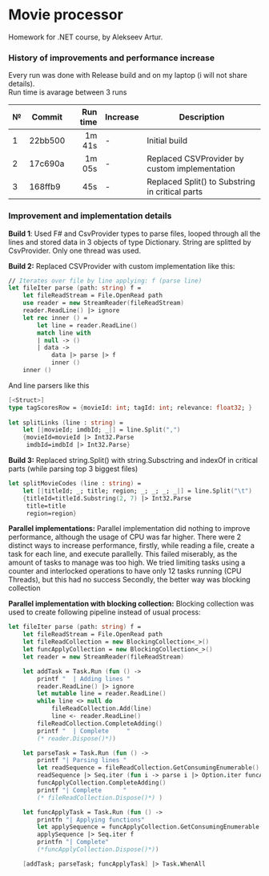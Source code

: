 # Movie processor
Homework for .NET course, by Alekseev Artur.

### History of improvements and performance increase
Every run was done with Release build and on my laptop (i will not share details). <br>
Run time is avarage between 3 runs

| № | Commit  | Run time | Increase | Description                                     |
|---|---------|---------:|----------|-------------------------------------------------|
| 1 | 22bb500 |   1m 41s | -        | Initial build                                   |
| 2 | 17c690a |   1m 05s | -        | Replaced CSVProvider by custom implementation   |
| 3 | 168ffb9 |      45s | -        | Replaced Split() to Substring in critical parts |

### Improvement and implementation details

**Build 1**: Used F# and CsvProvider types to parse files, looped through all the lines and stored data in 3 objects of type Dictionary<T>. String are splitted by CsvProvider. Only one thread was used.

**Build 2:** Replaced CSVProvider with custom implementation like this:
```fsharp
// Iterates over file by line applying: f (parse line)
let fileIter parse (path: string) f =
    let fileReadStream = File.OpenRead path
    use reader = new StreamReader(fileReadStream)
    reader.ReadLine() |> ignore
    let rec inner () =
        let line = reader.ReadLine()
        match line with
        | null -> ()
        | data ->
            data |> parse |> f
            inner ()
    inner ()
```

And line parsers like this
```fsharp
[<Struct>]
type tagScoresRow = {movieId: int; tagId: int; relevance: float32; }
    
let splitLinks (line : string) =
    let [|movieId; imdbId; _|] = line.Split(",")
    {movieId=movieId |> Int32.Parse
     imdbId=imdbId |> Int32.Parse}
```

**Build 3:** Replaced string.Split() with string.Subsctring and indexOf in critical parts (while parsing top 3 biggest files)
```fsharp
let splitMovieCodes (line : string) =
    let [|titleId; _; title; region; _; _; _; _|] = line.Split("\t")
    {titleId=titleId.Substring(2, 7) |> Int32.Parse
     title=title
     region=region}
```

**Parallel implementations:** Parallel implementation did nothing to improve performance, although the usage of CPU was far higher. 
There were 2 distinct ways to increase performance, firstly, while reading a file, create a task for each line, and execute parallelly. This failed miserably, as the amount of tasks to manage was too high.
We tried limiting tasks using a counter and interlocked operations to have only 12 tasks running (CPU Threads), but this had no success
Secondly, the better way was blocking collection

**Parallel implementation with blocking collection:** Blocking collection was used to create following pipeline instead of usual process:
```fsharp
let fileIter parse (path: string) f =
    let fileReadStream = File.OpenRead path
    let fileReadCollection = new BlockingCollection<_>()
    let funcApplyCollection = new BlockingCollection<_>()
    let reader = new StreamReader(fileReadStream)

    let addTask = Task.Run (fun () ->
        printf "  | Adding lines "
        reader.ReadLine() |> ignore
        let mutable line = reader.ReadLine()
        while line <> null do
            fileReadCollection.Add(line)
            line <- reader.ReadLine()
        fileReadCollection.CompleteAdding()
        printf "  | Complete     "
        (* reader.Dispose()*))

    let parseTask = Task.Run (fun () ->
        printf "| Parsing lines "
        let readSequence = fileReadCollection.GetConsumingEnumerable()
        readSequence |> Seq.iter (fun i -> parse i |> Option.iter funcApplyCollection.Add)
        funcApplyCollection.CompleteAdding()
        printf "| Complete      "
        (* fileReadCollection.Dispose()*) )

    let funcApplyTask = Task.Run (fun () ->
        printfn "| Applying functions"
        let applySequence = funcApplyCollection.GetConsumingEnumerable()
        applySequence |> Seq.iter f
        printfn "| Complete"
        (*funcApplyCollection.Dispose()*))

    [addTask; parseTask; funcApplyTask] |> Task.WhenAll
```
